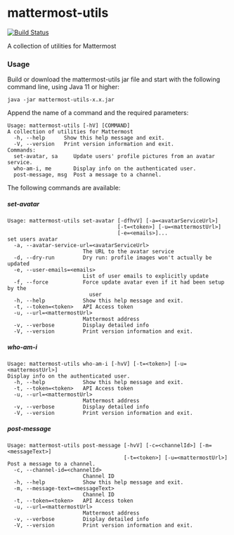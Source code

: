 # mattermost-utils
[![Build Status](https://dev.azure.com/binjr/Misc/_apis/build/status/fthevenet.mattermost-utils?branchName=master)](https://dev.azure.com/binjr/Misc/_build/latest?definitionId=7&branchName=master)

A collection of utilities for Mattermost

### Usage

Build or download the mattermost-utils jar file and start with the following command line, using Java 11 or higher:
```
java -jar mattermost-utils-x.x.jar
```

Append the name of a command and the required parameters:

```
Usage: mattermost-utils [-hV] [COMMAND]
A collection of utilities for Mattermost
  -h, --help      Show this help message and exit.
  -V, --version   Print version information and exit.
Commands:
  set-avatar, sa     Update users' profile pictures from an avatar service.
  who-am-i, me       Display info on the authenticated user.
  post-message, msg  Post a message to a channel.
```

The following commands are available:

##### set-avatar
```
Usage: mattermost-utils set-avatar [-dfhvV] [-a=<avatarServiceUrl>]
                                   [-t=<token>] [-u=<mattermostUrl>]
                                   [-e=<emails>]...
set users avatar
  -a, --avatar-service-url=<avatarServiceUrl>
                        The URL to the avatar service
  -d, --dry-run         Dry run: profile images won't actually be updated
  -e, --user-emails=<emails>
                        List of user emails to explicitly update
  -f, --force           Force update avatar even if it had been setup by the
                          user
  -h, --help            Show this help message and exit.
  -t, --token=<token>   API Access token
  -u, --url=<mattermostUrl>
                        Mattermost address
  -v, --verbose         Display detailed info
  -V, --version         Print version information and exit.
```

##### who-am-i
```
Usage: mattermost-utils who-am-i [-hvV] [-t=<token>] [-u=<mattermostUrl>]
Display info on the authenticated user.
  -h, --help            Show this help message and exit.
  -t, --token=<token>   API Access token
  -u, --url=<mattermostUrl>
                        Mattermost address
  -v, --verbose         Display detailed info
  -V, --version         Print version information and exit.
```

##### post-message
```
Usage: mattermost-utils post-message [-hvV] [-c=<channelId>] [-m=<messageText>]
                                     [-t=<token>] [-u=<mattermostUrl>]
Post a message to a channel.
  -c, --channel-id=<channelId>
                        Channel ID
  -h, --help            Show this help message and exit.
  -m, --message-text=<messageText>
                        Channel ID
  -t, --token=<token>   API Access token
  -u, --url=<mattermostUrl>
                        Mattermost address
  -v, --verbose         Display detailed info
  -V, --version         Print version information and exit.
```
